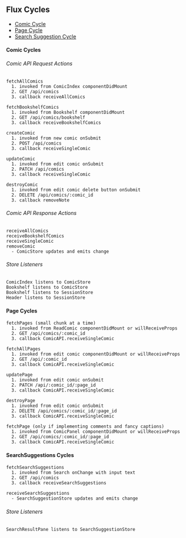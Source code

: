 ## Flux Cycles
  - [Comic Cycle](#comic-cycle)
  - [Page Cycle](#page-cycle)
  - [Search Suggestion Cycle](#search-cycle)

<a name="comic-cycle"></a>
#### Comic Cycles

###### Comic API Request Actions

    fetchAllComics
      1. invoked from ComicIndex componentDidMount
      2. GET /api/comics
      3. callback receiveAllComics

    fetchBookshelfComics
      1. invoked from Bookshelf componentDidMount
      2. GET /api/comics/bookshelf
      3. callback receiveBookshelfComics

    createComic
      1. invoked from new comic onSubmit
      2. POST /api/comics
      3. callback receiveSingleComic

    updateComic
      1. invoked from edit comic onSubmit
      2. PATCH /api/comics
      3. callback receiveSingleComic

    destroyComic
      1. invoked from edit comic delete button onSubmit
      2. DELETE /api/comics/:comic_id
      3. callback removeNote

###### Comic API Response Actions

    receiveAllComics
    receiveBookshelfComics
    receiveSingleComic
    removeComic
      - ComicStore updates and emits change

###### Store Listeners

    ComicIndex listens to ComicStore
    Bookshelf listens to ComicStore
    Bookshelf listens to SessionStore
    Header listens to SessionStore

<a name="page-cycle"></a>
#### Page Cycles

    fetchPages (small chunk at a time)
      1. invoked from ReadComic componentDidMount or willReceiveProps
      2. GET /api/comics/:comic_id
      3. callback ComicAPI.receiveSingleComic

    fetchAllPages
      1. invoked from edit comic componentDidMount or willReceiveProps
      2. GET /api/:comic_id
      3. callback ComicAPI.receiveSingleComic

    updatePage
      1. invoked from edit comic onSubmit
      2. PATCH /api/:comic_id/:page_id
      3. callback ComicAPI.receiveSingleComic

    destroyPage
      1. invoked from edit comic onSubmit
      2. DELETE /api/comics/:comic_id/:page_id
      3. callback ComicAPI.receiveSingleComic

    fetchPage (only if implementing comments and fancy captions)
      1. invoked from ComicPanel componentDidMount or willReceiveProps
      2. GET /api/comics/:comic_id/:page_id
      3. callback ComicAPI.receiveSingleComic

<a name="search-cycle"></a>
#### SearchSuggestions Cycles

    fetchSearchSuggestions
      1. invoked from Search onChange with input text
      2. GET /api/comics
      3. callback receiveSearchSuggestions

    receiveSearchSuggestions
      - SearchSuggestionStore updates and emits change

###### Store Listeners

    SearchResultPane listens to SearchSuggestionStore
